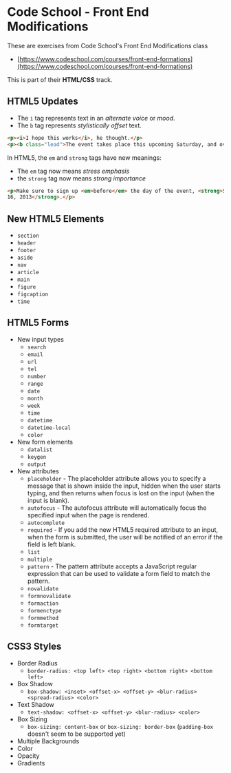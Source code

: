 # Code School - Front End Modifications

These are exercises from Code School's Front End Modifications class
- [https://www.codeschool.com/courses/front-end-formations](https://www.codeschool.com/courses/front-end-formations)

This is part of their **HTML/CSS** track.

## HTML5 Updates

- The `i` tag represents text in an _alternate voice_ or _mood_.
- The `b` tag represents _stylistically offset_ text.

```html
<p><i>I hope this works</i>, he thought.</p>
<p><b class="lead">The event takes place this upcoming Saturday, and over 3,000 people have already registered.</b></p>
```

In HTML5, the `em` and `strong` tags have new meanings:

- The `em` tag now means _stress emphasis_
- the `strong` tag now means _strong importance_

```html
<p>Make sure to sign up <em>before</em> the day of the event, <strong>September
16, 2013</strong>.</p>

```

## New HTML5 Elements

- `section`
- `header`
- `footer`
- `aside`
- `nav`
- `article`
- `main`
- `figure`
- `figcaption`
- `time`

## HTML5 Forms

- New input types
  - `search`
  - `email`
  - `url`
  - `tel`
  - `number`
  - `range`
  - `date`
  - `month`
  - `week`
  - `time`
  - `datetime`
  - `datetime-local`
  - `color`
- New form elements
  - `datalist`
  - `keygen`
  - `output`
- New attributes
  - `placeholder` - The placeholder attribute allows you to specify a message that is shown inside the input, hidden when the user starts typing, and then returns when focus is lost on the input (when the input is blank).
  - `autofocus` - The autofocus attribute will automatically focus the specified input when the page is rendered.
  - `autocomplete`
  - `required` - If you add the new HTML5 required attribute to an input, when the form is submitted, the user will be notified of an error if the field is left blank.
  - `list`
  - `multiple`
  - `pattern` - The pattern attribute accepts a JavaScript regular expression that can be used to validate a form field to match the pattern.
  - `novalidate`
  - `formnovalidate`
  - `formaction`
  - `formenctype`
  - `formmethod`
  - `formtarget`

## CSS3 Styles

- Border Radius
  - `border-radius: <top left> <top right> <bottom right> <bottom left>`
- Box Shadow
  - `box-shadow: <inset> <offset-x> <offset-y> <blur-radius> <spread-radius> <color>`
- Text Shadow
  - `text-shadow: <offset-x> <offset-y> <blur-radius> <color>`
- Box Sizing
  - `box-sizing: content-box` or `box-sizing: border-box` (`padding-box` doesn't seem to be supported yet) 
- Multiple Backgrounds
- Color
- Opacity
- Gradients